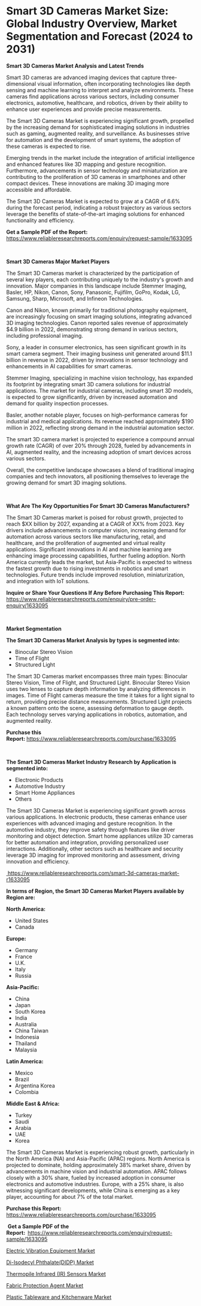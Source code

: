 <p><h1>Smart 3D Cameras Market Size: Global Industry Overview, Market Segmentation and Forecast (2024 to 2031)</h1></p><p><strong>Smart 3D Cameras Market Analysis and Latest Trends</strong></p>
<p><p>Smart 3D cameras are advanced imaging devices that capture three-dimensional visual information, often incorporating technologies like depth sensing and machine learning to interpret and analyze environments. These cameras find applications across various sectors, including consumer electronics, automotive, healthcare, and robotics, driven by their ability to enhance user experiences and provide precise measurements.</p><p>The Smart 3D Cameras Market is experiencing significant growth, propelled by the increasing demand for sophisticated imaging solutions in industries such as gaming, augmented reality, and surveillance. As businesses strive for automation and the development of smart systems, the adoption of these cameras is expected to rise.</p><p>Emerging trends in the market include the integration of artificial intelligence and enhanced features like 3D mapping and gesture recognition. Furthermore, advancements in sensor technology and miniaturization are contributing to the proliferation of 3D cameras in smartphones and other compact devices. These innovations are making 3D imaging more accessible and affordable.</p><p>The Smart 3D Cameras Market is expected to grow at a CAGR of 6.6% during the forecast period, indicating a robust trajectory as various sectors leverage the benefits of state-of-the-art imaging solutions for enhanced functionality and efficiency.</p></p>
<p><strong>Get a Sample PDF of the Report:&nbsp;</strong> <a href="https://www.reliableresearchreports.com/enquiry/request-sample/1633095?utm_campaign=36&utm_medium=2&utm_source=Github&utm_content=ia&utm_term=27102024&utm_id=smart-3d-cameras">https://www.reliableresearchreports.com/enquiry/request-sample/1633095</a></p>
<p>&nbsp;</p>
<p><strong>Smart 3D Cameras Major Market Players</strong></p>
<p><p>The Smart 3D Cameras market is characterized by the participation of several key players, each contributing uniquely to the industry's growth and innovation. Major companies in this landscape include Stemmer Imaging, Basler, HP, Nikon, Canon, Sony, Panasonic, Fujifilm, GoPro, Kodak, LG, Samsung, Sharp, Microsoft, and Infineon Technologies.</p><p>Canon and Nikon, known primarily for traditional photography equipment, are increasingly focusing on smart imaging solutions, integrating advanced 3D imaging technologies. Canon reported sales revenue of approximately $4.9 billion in 2022, demonstrating strong demand in various sectors, including professional imaging.</p><p>Sony, a leader in consumer electronics, has seen significant growth in its smart camera segment. Their imaging business unit generated around $11.1 billion in revenue in 2022, driven by innovations in sensor technology and enhancements in AI capabilities for smart cameras.</p><p>Stemmer Imaging, specializing in machine vision technology, has expanded its footprint by integrating smart 3D camera solutions for industrial applications. The market for industrial cameras, including smart 3D models, is expected to grow significantly, driven by increased automation and demand for quality inspection processes.</p><p>Basler, another notable player, focuses on high-performance cameras for industrial and medical applications. Its revenue reached approximately $190 million in 2022, reflecting strong demand in the industrial automation sector.</p><p>The smart 3D camera market is projected to experience a compound annual growth rate (CAGR) of over 20% through 2028, fueled by advancements in AI, augmented reality, and the increasing adoption of smart devices across various sectors.</p><p>Overall, the competitive landscape showcases a blend of traditional imaging companies and tech innovators, all positioning themselves to leverage the growing demand for smart 3D imaging solutions.</p></p>
<p>&nbsp;</p>
<p><strong>What Are The Key Opportunities For Smart 3D Cameras Manufacturers?</strong></p>
<p><p>The Smart 3D Cameras market is poised for robust growth, projected to reach $XX billion by 2027, expanding at a CAGR of XX% from 2023. Key drivers include advancements in computer vision, increasing demand for automation across various sectors like manufacturing, retail, and healthcare, and the proliferation of augmented and virtual reality applications. Significant innovations in AI and machine learning are enhancing image processing capabilities, further fueling adoption. North America currently leads the market, but Asia-Pacific is expected to witness the fastest growth due to rising investments in robotics and smart technologies. Future trends include improved resolution, miniaturization, and integration with IoT solutions.</p></p>
<p><strong>Inquire or Share Your Questions If Any Before Purchasing This Report:</strong> <a href="https://www.reliableresearchreports.com/enquiry/pre-order-enquiry/1633095?utm_campaign=36&utm_medium=2&utm_source=Github&utm_content=ia&utm_term=27102024&utm_id=smart-3d-cameras">https://www.reliableresearchreports.com/enquiry/pre-order-enquiry/1633095</a></p>
<p>&nbsp;</p>
<p><strong>Market Segmentation</strong></p>
<p><strong>The Smart 3D Cameras Market Analysis by types is segmented into:</strong></p>
<p><ul><li>Binocular Stereo Vision</li><li>Time of Flight</li><li>Structured Light</li></ul></p>
<p><p>The Smart 3D Cameras market encompasses three main types: Binocular Stereo Vision, Time of Flight, and Structured Light. Binocular Stereo Vision uses two lenses to capture depth information by analyzing differences in images. Time of Flight cameras measure the time it takes for a light signal to return, providing precise distance measurements. Structured Light projects a known pattern onto the scene, assessing deformation to gauge depth. Each technology serves varying applications in robotics, automation, and augmented reality.</p></p>
<p><strong>Purchase this Report:&nbsp;</strong><a href="https://www.reliableresearchreports.com/purchase/1633095?utm_campaign=36&utm_medium=2&utm_source=Github&utm_content=ia&utm_term=27102024&utm_id=smart-3d-cameras">https://www.reliableresearchreports.com/purchase/1633095</a></p>
<p>&nbsp;</p>
<p><strong>The Smart 3D Cameras Market Industry Research by Application is segmented into:</strong></p>
<p><ul><li>Electronic Products</li><li>Automotive Industry</li><li>Smart Home Appliances</li><li>Others</li></ul></p>
<p><p>The Smart 3D Cameras Market is experiencing significant growth across various applications. In electronic products, these cameras enhance user experiences with advanced imaging and gesture recognition. In the automotive industry, they improve safety through features like driver monitoring and object detection. Smart home appliances utilize 3D cameras for better automation and integration, providing personalized user interactions. Additionally, other sectors such as healthcare and security leverage 3D imaging for improved monitoring and assessment, driving innovation and efficiency.</p></p>
<p><a href="https://www.reliableresearchreports.com/smart-3d-cameras-market-r1633095?utm_campaign=36&utm_medium=2&utm_source=Github&utm_content=ia&utm_term=27102024&utm_id=smart-3d-cameras">&nbsp;https://www.reliableresearchreports.com/smart-3d-cameras-market-r1633095</a></p>
<p><strong>In terms of Region, the Smart 3D Cameras Market Players available by Region are:</strong></p>
<p>
    <p> <strong> North America: </strong>
        <ul>
            <li>United States</li>
            <li>Canada</li>
        </ul>
        </p> 
    <p> <strong> Europe: </strong>
        <ul>
            <li>Germany</li>
            <li>France</li>
            <li>U.K.</li>
            <li>Italy</li>
            <li>Russia</li>
        </ul>
        </p> 
    <p> <strong> Asia-Pacific: </strong>
        <ul>
            <li>China</li>
            <li>Japan</li>
            <li>South Korea</li>
            <li>India</li>
            <li>Australia</li>
            <li>China Taiwan</li>
            <li>Indonesia</li>
            <li>Thailand</li>
            <li>Malaysia</li>
        </ul>
        </p> 
    <p> <strong> Latin America: </strong>
        <ul>
            <li>Mexico</li>
            <li>Brazil</li>
            <li>Argentina Korea</li>
            <li>Colombia</li>
        </ul>
        </p> 
    <p> <strong> Middle East & Africa: </strong>
        <ul>
            <li>Turkey</li>
            <li>Saudi</li>
            <li>Arabia</li>
            <li>UAE</li>
            <li>Korea</li>
        </ul>
    </p>
    </p>
<p><p>The Smart 3D Cameras Market is experiencing robust growth, particularly in the North America (NA) and Asia-Pacific (APAC) regions. North America is projected to dominate, holding approximately 38% market share, driven by advancements in machine vision and industrial automation. APAC follows closely with a 30% share, fueled by increased adoption in consumer electronics and automotive industries. Europe, with a 25% share, is also witnessing significant developments, while China is emerging as a key player, accounting for about 7% of the total market.</p></p>
<p><strong>Purchase this Report: </strong><a href="https://www.reliableresearchreports.com/purchase/1633095?utm_campaign=36&utm_medium=2&utm_source=Github&utm_content=ia&utm_term=27102024&utm_id=smart-3d-cameras">https://www.reliableresearchreports.com/purchase/1633095</a></p>
<p>&nbsp;<strong>Get a Sample PDF of the Report:&nbsp;&nbsp;</strong><a href="https://www.reliableresearchreports.com/enquiry/request-sample/1633095?utm_campaign=36&utm_medium=2&utm_source=Github&utm_content=ia&utm_term=27102024&utm_id=smart-3d-cameras">https://www.reliableresearchreports.com/enquiry/request-sample/1633095</a></p>
<p><strong></strong></p>
<p><p><a href="https://www.linkedin.com/pulse/competitive-intelligence-electric-vibration-equipment-market-vhfme?utm_campaign=36&utm_medium=2&utm_source=Github&utm_content=ia&utm_term=27102024&utm_id=smart-3d-cameras">Electric Vibration Equipment Market</a></p><p><a href="https://github.com/HaroldWalker405/Market-Research-Report-List-1/blob/main/di-isodecyl-phthalatedidp-market.md?utm_campaign=36&utm_medium=2&utm_source=Github&utm_content=ia&utm_term=27102024&utm_id=smart-3d-cameras">Di-Isodecyl Phthalate(DIDP) Market</a></p><p><a href="https://issuu.com/reportprime-2/docs/thermopile-infrared-ir-sensors-mark_3604f5379b0e13?utm_campaign=36&utm_medium=2&utm_source=Github&utm_content=ia&utm_term=27102024&utm_id=smart-3d-cameras">Thermopile Infrared (IR) Sensors Market</a></p><p><a href="https://www.linkedin.com/pulse/investing-fabric-protection-agent-market-trends-leading-4zoqe?trk=public_post_embed_feed-article-content&utm_campaign=36&utm_medium=2&utm_source=Github&utm_content=ia&utm_term=27102024&utm_id=smart-3d-cameras">Fabric Protection Agent Market</a></p><p><a href="https://github.com/GRUBBSCHARLES/Market-Research-Report-List-1/blob/main/plastic-tableware-and-kitchenware-market.md?utm_campaign=36&utm_medium=2&utm_source=Github&utm_content=ia&utm_term=27102024&utm_id=smart-3d-cameras">Plastic Tableware and Kitchenware Market</a></p></p>